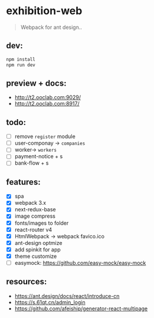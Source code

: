 # exhibition-web
> Webpack for ant design..

## dev:
```bash
npm install 
npm run dev
```

## preview + docs:
+ http://t2.ooclab.com:9029/
+ http://t2.ooclab.com:8917/

## todo:
- [ ] remove `register` module
- [ ] user-componay -> `companies`
- [ ] worker-> `workers`
- [ ] payment-notice + s
- [ ] bank-flow + s

## features:
+ [x] spa 
+ [x] webpack 3.x
+ [x] next-redux-base
+ [x] image compress
+ [x] fonts/images to folder
+ [x] react-router v4
+ [x] HtmlWebpack -> webpack favico.ico
+ [x] ant-design optmize
+ [x] add spinkit for app
+ [x] theme customize
+ [ ] easymock: https://github.com/easy-mock/easy-mock

## resources:
+ https://ant.design/docs/react/introduce-cn
+ https://s.61qt.cn/admin_login
+ https://github.com/afeiship/generator-react-multipage
